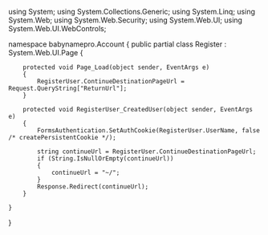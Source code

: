 using System;
using System.Collections.Generic;
using System.Linq;
using System.Web;
using System.Web.Security;
using System.Web.UI;
using System.Web.UI.WebControls;

namespace babynamepro.Account
{
    public partial class Register : System.Web.UI.Page
    {

        protected void Page_Load(object sender, EventArgs e)
        {
            RegisterUser.ContinueDestinationPageUrl = Request.QueryString["ReturnUrl"];
        }

        protected void RegisterUser_CreatedUser(object sender, EventArgs e)
        {
            FormsAuthentication.SetAuthCookie(RegisterUser.UserName, false /* createPersistentCookie */);

            string continueUrl = RegisterUser.ContinueDestinationPageUrl;
            if (String.IsNullOrEmpty(continueUrl))
            {
                continueUrl = "~/";
            }
            Response.Redirect(continueUrl);
        }

    }
}
